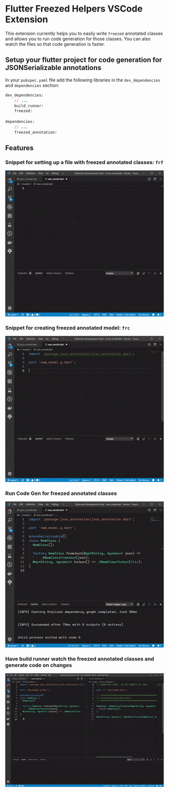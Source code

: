 # Flutter Freezed Helpers VSCode Extension

This extension currently helps you to easily write `freezed` annotated classes and allows you to run code generation for those classes. You can also watch the files so that code generation is faster.

## Setup your flutter project for code generation for JSONSerializable annotations

In your `pubspec.yaml` file add the following libraries in the `dev_dependencies` and `dependencies` section:

```ruby
dev_dependencies:
    // ...
    build_runner:
    freezed:

dependencies:
    // ...
    freezed_annotation:
```

## Features

### Snippet for setting up a file with freezed annotated classes: `frf`

![frf](media/frf.gif)

### Snippet for creating freezed annotated model: `frc`

![frc](media/frc.gif)

### Run Code Gen for freezed annotated classes

![code gen](media/build.gif)

### Have build runner watch the freezed annotated classes and generate code on changes

![code gen & watch](media/watch.gif)
